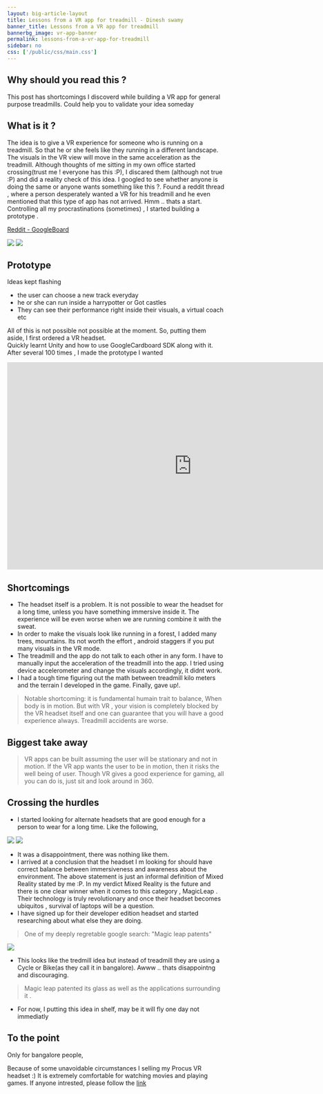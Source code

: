 ```yaml
---
layout: big-article-layout
title: Lessons from a VR app for treadmill - Dinesh swamy
banner_title: Lessons from a VR app for treadmill
bannerbg_image: vr-app-banner
permalink: lessons-from-a-vr-app-for-treadmill
sidebar: no
css: ['/public/css/main.css']
---
```



## Why should you read this ?
This post has shortcomings I discoverd while building a VR app for general purpose treadmills. Could help you to
validate your idea someday

##  What is it ?
The idea is to give a VR experience for someone who is running on a treadmill. So that he or she feels like they running
in a different landscape. The visuals in the VR view will move in the same acceleration as the treadmill.
Although thoughts of me sitting in my own office started crossing(trust me ! everyone has this :P), I discared them (although not true :P) and did a reality check of this idea.
I googled to see whether anyone is doing the same or anyone wants something like this ?.
Found a reddit thread , where a person desperately wanted a VR for his treadmill and he even mentioned
that this type of app has not arrived. Hmm .. thats a start. Controlling all my procrastinations (sometimes) , I started building a prototype .

[Reddit - GoogleBoard](https://www.reddit.com/r/GoogleCardboard/comments/47xqgx/app_for_treadmill/)

<div class="juxtapose-images">
    <img src="https://dl.dropboxusercontent.com/u/41521065/vr-for-treadmill.png" />
	<img src="https://dl.dropboxusercontent.com/u/41521065/IMG_20160717_175625.jpg" />
</div>

##  Prototype
 Ideas kept flashing
  - the user can choose a new track everyday
  - he or she can run inside a harrypotter or Got castles
  - They can see their performance right inside their visuals, a virtual coach etc</br>

 All of this is not possible not possible at the moment. So, putting them aside, I first ordered a VR headset. </br>
 Quickly learnt Unity and how to use GoogleCardboard SDK along with it. </br>
 After several 100 times , I made the prototype I wanted

<div class="video-holder">
<iframe width="853" height="480" src="https://www.youtube.com/embed/rjWynfrll5s" frameborder="0" allowfullscreen></iframe>
</div>


## Shortcomings
 - The headset itself is a problem. It is not possible to wear the headset for a long time, unless you have something immersive inside it.
   The experience will be even worse when we are running combine it with the sweat.
 - In order to make the visuals look like running in a forest, I added many trees,  mountains. Its not worth the effort , android staggers if you put
 many visuals in the VR mode.
 - The treadmill and the app do not talk to each other in any form. I have to manually input the acceleration of the treadmill into the app.
   I tried using device accelerometer and change the visuals accordingly, it didnt work.
 - I had a tough time figuring out the math between treadmill kilo meters and the terrain I developed in the game. Finally, gave up!.
> Notable shortcoming: it is fundamental humain trait to balance, When body is in motion.  But with VR , your vision is
completely blocked by the VR headset itself and one can guarantee that you will have a good experience always. Treadmill accidents are worse.

## Biggest take away
> VR apps can be built assuming the user will be stationary and not in motion. If the VR app wants the user to be in motion, then it risks the well being of user.
Though VR gives a good experience for gaming, all you can do is, just sit and look around in 360.

## Crossing the hurdles
 - I started looking for alternate headsets that are good enough for a person to wear for a long time. Like the following,

<div class="juxtapose-images">
    <img src="https://dl.dropboxusercontent.com/u/41521065/vr-for-treamill-without-help.001.jpeg" />
	<img src="https://dl.dropboxusercontent.com/u/41521065/cyclops-hp.gif" />
</div>


 - It was a disappointment, there was nothing like them.
 - I arrived at a conclusion that the headset I m looking for should have correct balance between immersiveness
 and awareness about the environment. The above statement is just an informal definition of Mixed Reality stated by me :P.
  In my verdict Mixed Reality is the future and there is one clear winner when it comes to this category , MagicLeap .
 Their technology is truly revolutionary and once their headset becomes ubiquitos , survival of laptops will be a question.
 - I have signed up for their developer edition headset and started researching about what else they are doing.

 > One of my deeply regretable google search:  "Magic leap patents"

<div>
    <img src="https://dl.dropboxusercontent.com/u/41521065/24D6CCB900000578-2916696-image-a-50_1421673073442.jpg" />
</div>

- This looks like the tredmill idea but instead of treadmill they are using a Cycle or Bike(as they call it in bangalore).
  Awww .. thats disappointng and discouraging.

> Magic leap patented its glass as well as the applications surrounding it .
- For now, I putting this idea in shelf, may be it will fly one day not immediatly

## To the point
Only for bangalore people,

Because of some unavoidable circumstances I selling my Procus VR headset :)  It is extremely comfortable for watching movies
and playing games. If anyone intrested, please follow the [link](https://www.olx.in/item/new-procus-one-virtual-reality-headset-ID176l35.html)


















